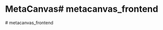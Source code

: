 # MetaCanvas#   m e t a c a n v a s _ f r o n t e n d  
 #   m e t a c a n v a s _ f r o n t e n d  
 